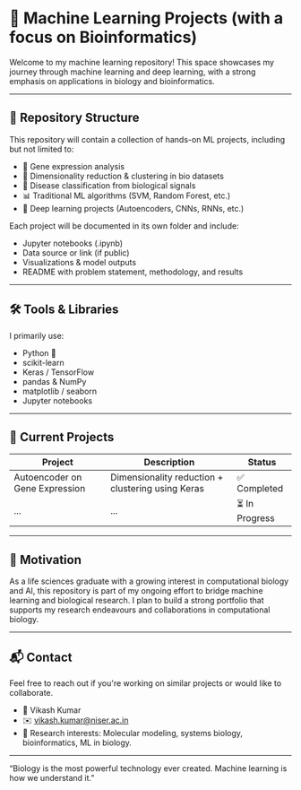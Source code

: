 # 🧠 Machine Learning Projects (with a focus on Bioinformatics)

Welcome to my machine learning repository! This space showcases my journey through machine learning and deep learning, with a strong emphasis on applications in biology and bioinformatics.

---

## 📁 Repository Structure

This repository will contain a collection of hands-on ML projects, including but not limited to:

- 🧬 Gene expression analysis
- 🔬 Dimensionality reduction & clustering in bio datasets
- 🧪 Disease classification from biological signals
- 📊 Traditional ML algorithms (SVM, Random Forest, etc.)
- 🤖 Deep learning projects (Autoencoders, CNNs, RNNs, etc.)

Each project will be documented in its own folder and include:
- Jupyter notebooks (.ipynb)
- Data source or link (if public)
- Visualizations & model outputs
- README with problem statement, methodology, and results

---

## 🛠 Tools & Libraries

I primarily use:

- Python 🐍
- scikit-learn
- Keras / TensorFlow
- pandas & NumPy
- matplotlib / seaborn
- Jupyter notebooks

---

## 📌 Current Projects

| Project | Description | Status |
|--------|-------------|--------|
| Autoencoder on Gene Expression | Dimensionality reduction + clustering using Keras | ✅ Completed |
| ... | ... | ⏳ In Progress |

---

## 🚀 Motivation

As a life sciences graduate with a growing interest in computational biology and AI, this repository is part of my ongoing effort to bridge machine learning and biological research. I plan to build a strong portfolio that supports my research  endeavours and collaborations in computational biology.

---

## 📬 Contact

Feel free to reach out if you're working on similar projects or would like to collaborate.

- 👤 Vikash Kumar
- ✉️ vikash.kumar@niser.ac.in
- 🧬 Research interests: Molecular modeling, systems biology, bioinformatics, ML in biology.

---

 “Biology is the most powerful technology ever created. Machine learning is how we understand it.”

